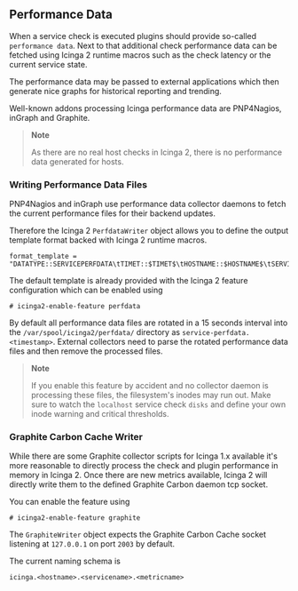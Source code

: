 ## <a id="performance-data"></a> Performance Data

When a service check is executed plugins should provide so-called
`performance data`. Next to that additional check performance data
can be fetched using Icinga 2 runtime macros such as the check latency
or the current service state.

The performance data may be passed to external applications which
then generate nice graphs for historical reporting and trending.

Well-known addons processing Icinga performance data are PNP4Nagios,
inGraph and Graphite.

> **Note**
>
> As there are no real host checks in Icinga 2, there is no performance
> data generated for hosts.

### <a id="writing-performance-data-files"></a> Writing Performance Data Files

PNP4Nagios and inGraph use performance data collector daemons to fetch
the current performance files for their backend updates.

Therefore the Icinga 2 `PerfdataWriter` object allows you to define
the output template format backed with Icinga 2 runtime macros.

    format_template = "DATATYPE::SERVICEPERFDATA\tTIMET::$TIMET$\tHOSTNAME::$HOSTNAME$\tSERVICEDESC::$SERVICEDESC$\tSERVICEPERFDATA::$SERVICEPERFDATA$\tSERVICECHECKCOMMAND::$SERVICECHECKCOMMAND$\tHOSTSTATE::$HOSTSTATE$\tHOSTSTATETYPE::$HOSTSTATETYPE$\tSERVICESTATE::$SERVICESTATE$\tSERVICESTATETYPE::$SERVICESTATETYPE$"
    
The default template is already provided with the Icinga 2 feature configuration
which can be enabled using

    # icinga2-enable-feature perfdata

By default all performance data files are rotated in a 15 seconds interval into
the `/var/spool/icinga2/perfdata/` directory as `service-perfdata.<timestamp>`.
External collectors need to parse the rotated performance data files and then
remove the processed files.

> **Note**
>
> If you enable this feature by accident and no collector daemon is processing
> these files, the filesystem's inodes may run out. Make sure to watch the
> `localhost` service check `disks` and define your own inode warning
> and critical thresholds.


### <a id="graphite-carbon-cache-writer"></a> Graphite Carbon Cache Writer

While there are some Graphite collector scripts for Icinga 1.x available it's
more reasonable to directly process the check and plugin performance in memory
in Icinga 2. Once there are new metrics available, Icinga 2 will directly
write them to the defined Graphite Carbon daemon tcp socket.

You can enable the feature using

    # icinga2-enable-feature graphite
    
The `GraphiteWriter` object expects the Graphite Carbon Cache socket listening
at `127.0.0.1` on port `2003` by default.

The current naming schema is

    icinga.<hostname>.<servicename>.<metricname>
